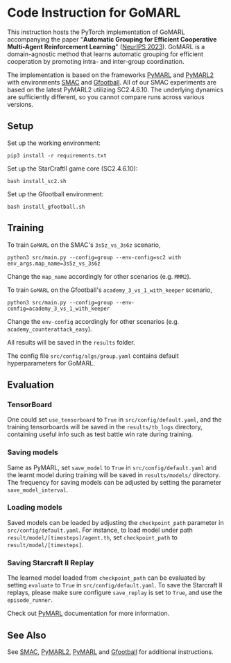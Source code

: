 # Code Instruction for GoMARL

This instruction hosts the PyTorch implementation of GoMARL accompanying the paper "**Automatic Grouping for Efficient Cooperative Multi-Agent Reinforcement Learning**" ([NeurIPS 2023](https://openreview.net/forum?id=CGj72TyGJy)). GoMARL is a domain-agnostic method that learns automatic grouping for efficient cooperation by promoting intra- and inter-group coordination.

The implementation is based on the frameworks [PyMARL](https://github.com/oxwhirl/pymarl) and [PyMARL2](https://github.com/hijkzzz/pymarl2) with environments [SMAC](https://github.com/oxwhirl/smac) and [Gfootball](https://github.com/google-research/football). All of our SMAC experiments are based on the latest PyMARL2 utilizing SC2.4.6.10. The underlying dynamics are sufficiently different, so you cannot compare runs across various versions.


## Setup

Set up the working environment: 

```shell
pip3 install -r requirements.txt
```

Set up the StarCraftII game core (SC2.4.6.10): 

```shell
bash install_sc2.sh
```

Set up the Gfootball environment:

```shell
bash install_gfootball.sh
```

## Training

To train `GoMARL` on the SMAC's `3s5z_vs_3s6z` scenario, 

```shell
python3 src/main.py --config=group --env-config=sc2 with env_args.map_name=3s5z_vs_3s6z
```

Change the `map_name` accordingly for other scenarios (e.g. `MMM2`). 

To train `GoMARL` on the Gfootball's `academy_3_vs_1_with_keeper` scenario,

```
python3 src/main.py --config=group --env-config=academy_3_vs_1_with_keeper
```

Change the `env-config` accordingly for other scenarios (e.g. `academy_counterattack_easy`). 

All results will be saved in the `results` folder. 

The config file `src/config/algs/group.yaml` contains default hyperparameters for GoMARL.


## Evaluation

### TensorBoard

One could set `use_tensorboard` to `True` in `src/config/default.yaml`, and the training tensorboards will be saved in the `results/tb_logs` directory, containing useful info such as test battle win rate during training. 

### Saving models

Same as PyMARL, set `save_model` to `True` in `src/config/default.yaml` and the learnt model during training will be saved in `results/models/` directory. The frequency for saving models can be adjusted by setting the parameter `save_model_interval`.

### Loading models

Saved models can be loaded by adjusting the `checkpoint_path` parameter in `src/config/default.yaml`. For instance, to load model under path `result/model/[timesteps]/agent.th`, set `checkpoint_path` to `result/model/[timesteps]`.

### Saving Starcraft II Replay

The learned model loaded from `checkpoint_path` can be evaluated by setting `evaluate` to `True` in `src/config/default.yaml`. To save the Starcraft II replays, please make sure configure `save_replay` is set to `True`, and use the `episode_runner`.

Check out [PyMARL](https://github.com/oxwhirl/pymarl) documentation for more information.

## See Also

See [SMAC](https://github.com/oxwhirl/smac), [PyMARL2](https://github.com/hijkzzz/pymarl2), [PyMARL](https://github.com/oxwhirl/pymarl) and [Gfootball](https://github.com/google-research/football) for additional instructions.
